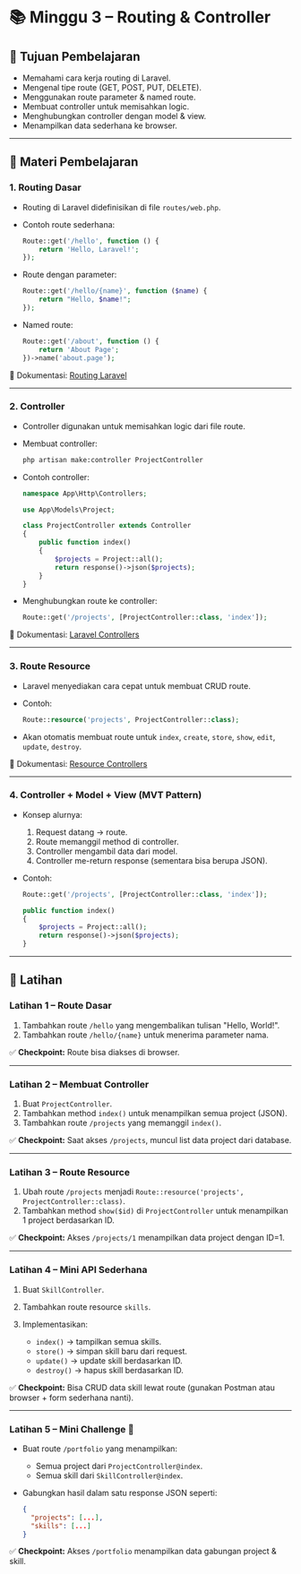 # 📚 Minggu 3 – Routing & Controller

## 🎯 Tujuan Pembelajaran

* Memahami cara kerja routing di Laravel.
* Mengenal tipe route (GET, POST, PUT, DELETE).
* Menggunakan route parameter & named route.
* Membuat controller untuk memisahkan logic.
* Menghubungkan controller dengan model & view.
* Menampilkan data sederhana ke browser.

---

## 📝 Materi Pembelajaran

### 1. Routing Dasar

* Routing di Laravel didefinisikan di file `routes/web.php`.
* Contoh route sederhana:

  ```php
  Route::get('/hello', function () {
      return 'Hello, Laravel!';
  });
  ```
* Route dengan parameter:

  ```php
  Route::get('/hello/{name}', function ($name) {
      return "Hello, $name!";
  });
  ```
* Named route:

  ```php
  Route::get('/about', function () {
      return 'About Page';
  })->name('about.page');
  ```

📖 Dokumentasi: [Routing Laravel](https://laravel.com/docs/11.x/routing)

---

### 2. Controller

* Controller digunakan untuk memisahkan logic dari file route.

* Membuat controller:

  ```bash
  php artisan make:controller ProjectController
  ```

* Contoh controller:

  ```php
  namespace App\Http\Controllers;

  use App\Models\Project;

  class ProjectController extends Controller
  {
      public function index()
      {
          $projects = Project::all();
          return response()->json($projects);
      }
  }
  ```

* Menghubungkan route ke controller:

  ```php
  Route::get('/projects', [ProjectController::class, 'index']);
  ```

📖 Dokumentasi: [Laravel Controllers](https://laravel.com/docs/11.x/controllers)

---

### 3. Route Resource

* Laravel menyediakan cara cepat untuk membuat CRUD route.
* Contoh:

  ```php
  Route::resource('projects', ProjectController::class);
  ```
* Akan otomatis membuat route untuk `index`, `create`, `store`, `show`, `edit`, `update`, `destroy`.

📖 Dokumentasi: [Resource Controllers](https://laravel.com/docs/11.x/controllers#resource-controllers)

---

### 4. Controller + Model + View (MVT Pattern)

* Konsep alurnya:

  1. Request datang → route.
  2. Route memanggil method di controller.
  3. Controller mengambil data dari model.
  4. Controller me-return response (sementara bisa berupa JSON).
* Contoh:

  ```php
  Route::get('/projects', [ProjectController::class, 'index']);
  ```

  ```php
  public function index()
  {
      $projects = Project::all();
      return response()->json($projects);
  }
  ```

---

## 🎯 Latihan

### Latihan 1 – Route Dasar

1. Tambahkan route `/hello` yang mengembalikan tulisan "Hello, World!".
2. Tambahkan route `/hello/{name}` untuk menerima parameter nama.

✅ **Checkpoint:** Route bisa diakses di browser.

---

### Latihan 2 – Membuat Controller

1. Buat `ProjectController`.
2. Tambahkan method `index()` untuk menampilkan semua project (JSON).
3. Tambahkan route `/projects` yang memanggil `index()`.

✅ **Checkpoint:** Saat akses `/projects`, muncul list data project dari database.

---

### Latihan 3 – Route Resource

1. Ubah route `/projects` menjadi `Route::resource('projects', ProjectController::class)`.
2. Tambahkan method `show($id)` di `ProjectController` untuk menampilkan 1 project berdasarkan ID.

✅ **Checkpoint:** Akses `/projects/1` menampilkan data project dengan ID=1.

---

### Latihan 4 – Mini API Sederhana

1. Buat `SkillController`.
2. Tambahkan route resource `skills`.
3. Implementasikan:

   * `index()` → tampilkan semua skills.
   * `store()` → simpan skill baru dari request.
   * `update()` → update skill berdasarkan ID.
   * `destroy()` → hapus skill berdasarkan ID.

✅ **Checkpoint:** Bisa CRUD data skill lewat route (gunakan Postman atau browser + form sederhana nanti).

---

### Latihan 5 – Mini Challenge 🚀

* Buat route `/portfolio` yang menampilkan:

  * Semua project dari `ProjectController@index`.
  * Semua skill dari `SkillController@index`.
* Gabungkan hasil dalam satu response JSON seperti:

  ```json
  {
    "projects": [...],
    "skills": [...]
  }
  ```

✅ **Checkpoint:** Akses `/portfolio` menampilkan data gabungan project & skill.